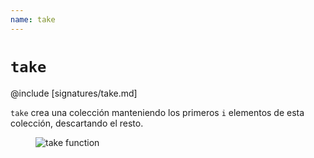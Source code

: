 ```yaml
---
name: take
---
```


# `take`

@include [signatures/take.md]

`take` crea una colección manteniendo los primeros `i` elementos de esta colección, descartando el resto.

<figure class="diagram">
  <img src="../images/take.svg" alt="take function">
  <!-- <figcaption class="diagram-desc"></figcaption> -->
</figure>
